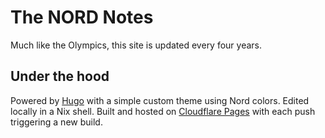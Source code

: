 # The NORD Notes

Much like the Olympics, this site is updated every four years.

## Under the hood

Powered by [Hugo](https://gohugo.io) with a simple custom theme using Nord colors. Edited locally in a Nix shell. Built and hosted on [Cloudflare Pages](https://pages.cloudflare.com) with each push triggering a new build.

